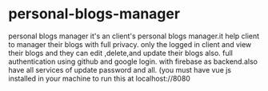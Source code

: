# personal-blogs-manager
personal blogs manager
it's an client's personal blogs manager.it help client to manager their blogs with full privacy. only the logged in client and view their blogs and they can edit ,delete,and update their blogs also. full authentication using github and google login. with firebase as backend.also have all services of update password and all.
(you must have vue js installed in your machine to run this at localhost://8080
